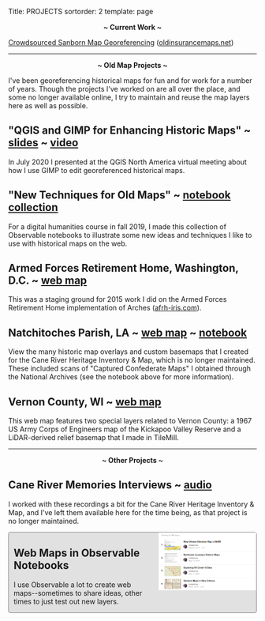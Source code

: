 Title: PROJECTS
sortorder: 2
template: page

<p style="text-align:center; margin-top: 15px"><strong>~ Current Work ~</strong></p>

[Crowdsourced Sanborn Map Georeferencing](/pages/oldinsurancemaps.html) ([oldinsurancemaps.net](https://oldinsurancemaps.net))

---

<p style="text-align:center"><strong>~ Old Map Projects ~</strong></p>

I've been georeferencing historical maps for fun and for work for a number of years. Though the projects I've worked on are all over the place, and some no longer available online, I try to maintain and reuse the map layers here as well as possible.

## "QGIS and GIMP for Enhancing Historic Maps" ~ [slides](https://docs.google.com/presentation/d/e/2PACX-1vTsayFBVmMWvHRS6CLXnS0onRCX0S3N1rhZGWzsLLE-DnRhBHUTmn8wpBjSOtSVqdjVIzRLETLykv_a/pub?start=false&loop=false&delayms=3000) ~ [video](https://www.youtube.com/watch?v=N1G0qyETCow&feature=youtu.be)

In July 2020 I presented at the QGIS North America virtual meeting about how I use
GIMP to edit georeferenced historical maps.

## "New Techniques for Old Maps" ~ [notebook collection](https://observablehq.com/collection/@mradamcox/a-break-from-the-past)

For a digital humanities course in fall 2019, I made this collection of Observable notebooks to illustrate some new ideas and techniques I like to use with historical maps on the web.

## Armed Forces Retirement Home, Washington, D.C. ~ [web map](/maps/afrh_historicmaps.html)

This was a staging ground for 2015 work I did on the Armed Forces Retirement Home implementation of Arches ([afrh-iris.com](https://afrh-iris.com)).

## Natchitoches Parish, LA ~ [web map](/maps/natchitoches_parish.html) ~ [notebook](https://observablehq.com/@mradamcox/northwest-louisiana-historic-maps?collection=@mradamcox/web-maps)

View the many historic map overlays and custom basemaps that I created for the Cane River Heritage Inventory & Map, which is no longer maintained. These included scans of "Captured Confederate Maps"
I obtained through the National Archives (see the notebook above for more information).

## Vernon County, WI ~ [web map](/maps/vernon_county.html)

This web map features two special layers related to Vernon County: a 1967 US Army Corps of Engineers map of the Kickapoo Valley Reserve and a LiDAR-derived relief basemap that I made in TileMill.

---

<p style="text-align:center"><strong>~ Other Projects ~</strong></p>

## Cane River Memories Interviews ~ [audio](/pages/cane-river-memories-interviews.html)

I worked with these recordings a bit for the Cane River Heritage Inventory & Map,
and I've left them available here for the time being, as that project is no longer
maintained.

<div style="display:flex; flex-direction:column;">
  <div style="display:flex; flex-direction:row; min-height:50px; border: 1px solid grey; border-radius: 4px; background: #E1E1E1;">
    <div style="padding: 0px 10px;">
        <h2>Web Maps in Observable Notebooks</h2>
      <p>I use Observable a lot to create web maps--sometimes to share ideas, other times to just test out new layers.</p>
    </div>
    <div style="max-height:100%;">
      <a href="https://observablehq.com/collection/@mradamcox/web-maps"><img src="/theme/img/obs-img.png" /></a>
    </div>
  </div>
</div>

